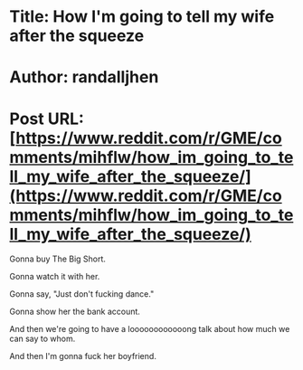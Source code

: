# Title: How I'm going to tell my wife after the squeeze
# Author: randalljhen
# Post URL: [https://www.reddit.com/r/GME/comments/mihflw/how_im_going_to_tell_my_wife_after_the_squeeze/](https://www.reddit.com/r/GME/comments/mihflw/how_im_going_to_tell_my_wife_after_the_squeeze/)


Gonna buy The Big Short.

Gonna watch it with her.

Gonna say, "Just don't fucking dance."

Gonna show her the bank account.

And then we're going to have a loooooooooooong talk about how much we can say to whom.

And then I'm gonna fuck her boyfriend.